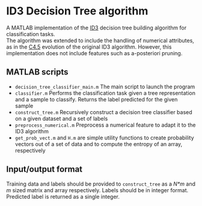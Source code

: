# ID3 Decision Tree algorithm
A MATLAB implementation of the [ID3](https://en.wikipedia.org/wiki/ID3_algorithm) decision tree building algorithm for classification tasks.  
The algorithm was extended to include the handling of numerical attributes, as in the [C4.5](https://en.wikipedia.org/wiki/C4.5_algorithm) evolution of the original ID3 algorithm. However, this implementation does not include features such as a-posteriori pruning.

## MATLAB scripts
- `decision_tree_classifier_main.m` The main script to launch the program
- `classifier.m` Performs the classification task given a tree representation and a sample to classify. Returns the label predicted for the given sample
- `construct_tree.m` Recursively construct a decision tree classifier based on a given dataset and a set of labels
- `preprocess_numerical.m` Preprocess a numerical feature to adapt it to the ID3 algorithm
- `get_prob_vect.m` and `H.m` are simple utility functions to create probability vectors out of a set of data and to compute the entropy of an array, respectively

## Input/output format
Training data and labels should be provided to `construct_tree` as a *N&ast;m* and *m* sized matrix and array respectively. Labels should be in integer format.  
Predicted label is returned as a single integer.
